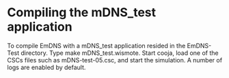 Compiling  the mDNS_test application
============================
To compile EmDNS with a mDNS_test application resided in the EmDNS-Test directory. Type make mDNS_test.wismote. Start cooja, load one of the CSCs files such as mDNS-test-05.csc, and start the simulation. A number of logs are enabled by default.

